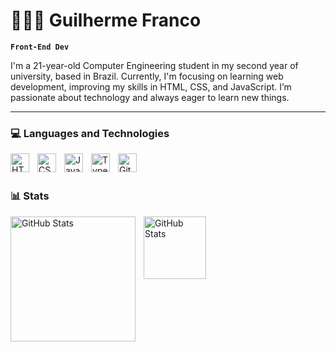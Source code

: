 # 👩🏻‍💻 Guilherme Franco

**`Front-End Dev`**

I'm a 21-year-old Computer Engineering student in my second year of university, based in Brazil. Currently, I'm focusing on learning web development, improving my skills in HTML, CSS, and JavaScript. I’m passionate about technology and always eager to learn new things.

---

### 💻 Languages and Technologies

<img 
    align="left" 
    alt="HTML"
    title="HTML" 
    width="30px" 
    style="padding-right: 10px;" 
    src="https://cdn.jsdelivr.net/gh/devicons/devicon@latest/icons/html5/html5-original.svg" 
/>
<img 
    align="left" 
    alt="CSS" 
    title="CSS"
    width="30px" 
    style="padding-right: 10px;" 
    src="https://cdn.jsdelivr.net/gh/devicons/devicon@latest/icons/css3/css3-original.svg" 
/>
<img 
    align="left" 
    alt="JavaScript" 
    title="JavaScript"
    width="30px" 
    style="padding-right: 10px;" 
    src="https://cdn.jsdelivr.net/gh/devicons/devicon@latest/icons/javascript/javascript-original.svg" 
/>
<img 
    align="left" 
    alt="TypeScript"
    title="TypeScript" 
    width="30px" 
    style="padding-right: 10px;" 
    src="https://cdn.jsdelivr.net/gh/devicons/devicon@latest/icons/typescript/typescript-original.svg" 
/>
<img 
    align="left" 
    alt="Git" 
    title="Git"
    width="30px" 
    style="padding-right: 10px;" 
    src="https://cdn.jsdelivr.net/gh/devicons/devicon@latest/icons/git/git-original.svg" 
/>

<br/>
<br/>

### 📊 Stats

<p>
  <img 
    align="left" 
    alt="GitHub Stats" 
    height="200" 
    style="padding-right: 10px;" 
    src="https://github-readme-stats.vercel.app/api?username=nvrnotfound&show_icons=true&theme=tokyonight&include_all_commits=true&locale=en" 
  />

<img 
      align="left" 
      alt="GitHub Stats" 
      height="100" 
      src="https://github-readme-stats.vercel.app/api/top-langs/?username=nvrnotfound&theme=tokyonight&layout=compact&langs_count=3" 
  />

</p>
